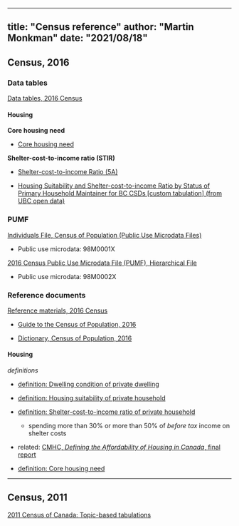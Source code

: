 <!--
Copyright 2021 Province of British Columbia

This work is licensed under the Creative Commons Attribution 4.0 International License.
To view a copy of this license, visit http://creativecommons.org/licenses/by/4.0/.
-->


---
title: "Census reference"
author: "Martin Monkman"
date: "2021/08/18"
---

## Census, 2016

### Data tables

[Data tables, 2016 Census](http://www12.statcan.gc.ca/census-recensement/2016/dp-pd/dt-td/index-eng.cfm)

#### Housing 

**Core housing need**

* [Core housing need](https://www12.statcan.gc.ca/census-recensement/2016/dp-pd/chn-biml/index-eng.cfm)


**Shelter-cost-to-income ratio (STIR)**

* [Shelter-cost-to-income Ratio (5A)](http://www12.statcan.gc.ca/census-recensement/2016/dp-pd/dt-td/Rp-eng.cfm?TABID=4&LANG=E&A=R&APATH=3&DETAIL=0&DIM=0&FL=A&FREE=0&GC=01&GL=-1&GID=1257309&GK=1&GRP=1&O=D&PID=110573&PRID=10&PTYPE=109445&S=0&SHOWALL=0&SUB=0&Temporal=2017&THEME=121&VID=0&VNAMEE=&VNAMEF=&D1=0&D2=0&D3=0&D4=0&D5=0&D6=0)

* [Housing Suitability and Shelter-cost-to-income Ratio by Status of Primary Household Maintainer for BC CSDs [custom tabulation] (from UBC open data)](https://open.library.ubc.ca/collections/researchdata/items/1.0388705)



### PUMF

[Individuals File, Census of Population (Public Use Microdata Files)](https://www150.statcan.gc.ca/n1/en/catalogue/98M0001X)

* Public use microdata: 98M0001X

[2016 Census Public Use Microdata File (PUMF), Hierarchical File](https://www150.statcan.gc.ca/n1/en/catalogue/98M0002X)

* Public use microdata: 98M0002X


### Reference documents


[Reference materials, 2016 Census](https://www12.statcan.gc.ca/census-recensement/2016/ref/index-eng.cfm)

* [Guide to the Census of Population, 2016](https://www12.statcan.gc.ca/census-recensement/2016/ref/98-304/index-eng.cfm)


* [Dictionary, Census of Population, 2016](https://www12.statcan.gc.ca/census-recensement/2016/ref/dict/index-eng.cfm)


#### Housing

_definitions_

* [definition: Dwelling condition of private dwelling](https://www23.statcan.gc.ca/imdb/p3Var.pl?Function=DEC&Id=80678)

* [definition: Housing suitability of private household](https://www23.statcan.gc.ca/imdb/p3Var.pl?Function=DEC&Id=100731)

* [definition: Shelter-cost-to-income ratio of private household](https://www23.statcan.gc.ca/imdb/p3Var.pl?Function=DEC&Id=103407)

    - spending more than 30% or more than 50% of _before tax_ income on shelter costs


* related: [CMHC, _Defining the Affordability of Housing in Canada_, final report](https://eppdscrmssa01.blob.core.windows.net/cmhcprodcontainer/sf/project/archive/research_2/defining_affordability_of-housing-in-canada.pdf)

* [definition: Core housing need](https://www12.statcan.gc.ca/census-recensement/2016/ref/dict/households-menage037-eng.cfm)



---

## Census, 2011

[2011 Census of Canada: Topic-based tabulations](http://www12.statcan.gc.ca/census-recensement/2011/dp-pd/tbt-tt/Index-eng.cfm)

